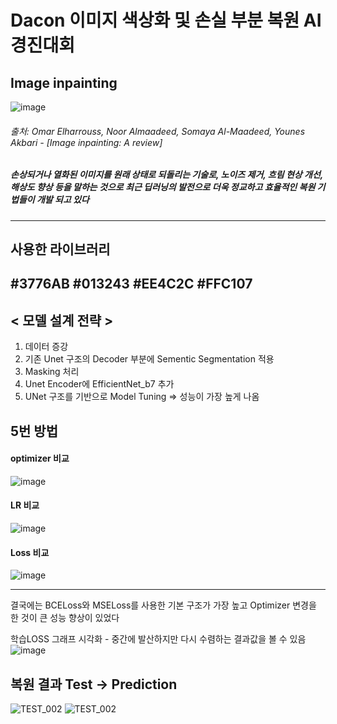 # Dacon 이미지 색상화 및 손실 부분 복원 AI 경진대회

## Image inpainting

![image](https://github.com/user-attachments/assets/6535a55b-9299-496d-87c6-487aa919e3bf)
###### 출처: Omar Elharrouss, Noor Almaadeed, Somaya Al-Maadeed, Younes Akbari - [Image inpainting: A review]

##### 손상되거나 열화된 이미지를 원래 상태로 되돌리는 기술로, 노이즈 제거, 흐림 현상 개선, 해상도 향상 등을 말하는 것으로 최근 딥러닝의 발전으로 더욱 정교하고 효율적인 복원 기법들이 개발 되고 있다
---

## 사용한 라이브러리 
#3776AB #013243 #EE4C2C #FFC107 
---
## < 모델 설계 전략 >
1. 데이터 증강
2. 기존 Unet 구조의 Decoder 부분에 Sementic Segmentation 적용
3. Masking 처리
4. Unet Encoder에 EfficientNet_b7 추가
5. UNet 구조를 기반으로 Model Tuning => 성능이 가장 높게 나옴

## 5번 방법
#### optimizer 비교
![image](https://github.com/user-attachments/assets/747073db-0fa8-45c0-af5f-575ef53b6161)
#### LR 비교 
![image](https://github.com/user-attachments/assets/855d0fc8-2baa-40c0-92bf-b3b26c37ddc8)
#### Loss 비교
![image](https://github.com/user-attachments/assets/de14db90-b0eb-436c-86d2-1d83cfdbcd22)

---

결국에는 BCELoss와 MSELoss를 사용한 기본 구조가 가장 높고 Optimizer 변경을 한 것이 큰 성능 향상이 있었다

학습LOSS 그래프 시각화 - 중간에 발산하지만 다시 수렴하는 결과값을 볼 수 있음
![image](https://github.com/user-attachments/assets/487eccdf-5776-4d15-96bc-e7c250fb4577)

## 복원 결과 Test -> Prediction

![TEST_002](https://github.com/user-attachments/assets/716367c2-60c2-4054-ad3c-53e179c445ac)
![TEST_002](https://github.com/user-attachments/assets/18fe69ad-5088-4a74-b8b7-a277fa7a2f7f)

